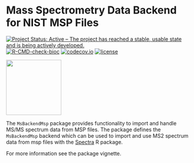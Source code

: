 # Mass Spectrometry Data Backend for NIST MSP Files

[![Project Status: Active – The project has reached a stable, usable state and is being actively developed.](https://www.repostatus.org/badges/latest/active.svg)](https://www.repostatus.org/#active)
[![R-CMD-check-bioc](https://github.com/RforMassSpectrometry/MsBackendMsp/workflows/R-CMD-check-bioc/badge.svg)](https://github.com/RforMassSpectrometry/MsBackendMsp/actions?query=workflow%3AR-CMD-check-bioc)
[![codecov.io](http://codecov.io/github/rformassspectrometry/MsBackendMsp/coverage.svg?branch=master)](http://codecov.io/github/rformassspectrometry/MsBackendMsp?branch=master)
[![license](https://img.shields.io/badge/license-Artistic--2.0-brightgreen.svg)](https://opensource.org/licenses/Artistic-2.0)

<img
src="https://raw.githubusercontent.com/rformassspectrometry/stickers/master/MsBackendMsp/MsBackendMsp.png"
height="150">

The `MsBackendMsp` package provides functionality to import and handle
MS/MS spectrum data from MSP files.
The package defines the `MsBackendMsp` backend which can be used to
import and use MS2 spectrum data from msp files with the
[Spectra](https://github.com/rformassspectrometry/Spectra) R package.

For more information see the package vignette.
